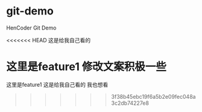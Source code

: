 # git-demo
HenCoder Git Demo

<<<<<<< HEAD
这是给我自己看的

这里是feature1
修改文案积极一些
=======
这里是feature1
这是给我自己看的 我也想看
>>>>>>> 3f38b45ebc19f6a5b2e09fec048a3c2db74227e8
